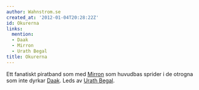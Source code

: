 ```yaml
---
author: Wahnstrom.se
created_at: '2012-01-04T20:28:22Z'
id: Okurerna
links:
  mention:
  - Daak
  - Mirron
  - Urath Begal
title: Okurerna
---
```


Ett fanatiskt piratband som med [Mirron] som huvudbas sprider i de otrogna som inte dyrkar [Daak].
Leds av [Urath Begal].

  [Mirron]: Mirron
  [Daak]: Daak
  [Urath Begal]: Urath_Begal